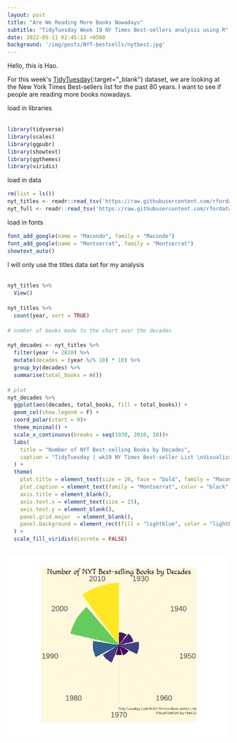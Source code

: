 ```yaml
---
layout: post
title: "Are We Reading More Books Nowadays"
subtitle: "TidyTuesday Week 19 NY Times Best-sellers analysis using R"
date: 2022-05-11 02:45:13 +0500
background: '/img/posts/NYT-bestsells/nytbest.jpg'
---
```


Hello, this is Hao.

For this week's [TidyTuesday](https://github.com/rfordatascience/tidytuesday/tree/master/data/2022/2022-05-10){:target="_blank"} dataset, we are looking at the New York Times Best-sellers list for the past 80 years. 
I want to see if people are reading more books nowadays.

load in libraries
```r

library(tidyverse)
library(scales)
library(ggpubr)
library(showtext)
library(ggthemes)
library(viridis)

```

load in data
```r
rm(list = ls())
nyt_titles <- readr::read_tsv('https://raw.githubusercontent.com/rfordatascience/tidytuesday/master/data/2022/2022-05-10/nyt_titles.tsv')
nyt_full <- readr::read_tsv('https://raw.githubusercontent.com/rfordatascience/tidytuesday/master/data/2022/2022-05-10/nyt_full.tsv')

```
load in fonts

```r
font_add_google(name = "Macondo", family = "Macondo")
font_add_google(name = "Montserrat", family = "Montserrat")
showtext_auto()
```
I will only use the titles data set for my analysis
```r

nyt_titles %>% 
  View()

nyt_titles %>% 
  count(year, sort = TRUE)

# number of books made to the chart over the decades

nyt_decades <- nyt_titles %>% 
  filter(year != 2020) %>% 
  mutate(decades = (year %/% 10) * 10) %>% 
  group_by(decades) %>% 
  summarise(total_books = n())

# plot
nyt_decades %>% 
  ggplot(aes(decades, total_books, fill = total_books)) +
  geom_col(show.legend = F) +
  coord_polar(start = 0)+
  theme_minimal() +
  scale_x_continuous(breaks = seq(1930, 2010, 10))+
  labs(
    title = "Number of NYT Best-selling Books by Decades",
    caption = "TidyTuesday | wk19 NY Times Best-seller List \nVisualization by Hao Li"
  ) +
  theme(
    plot.title = element_text(size = 20, face = "bold", family = "Macondo", hjust = .5, vjust = -4),
    plot.caption = element_text(family = "Montserrat", color = "black", size = 10, vjust = 29),
    axis.title = element_blank(),
    axis.text.x = element_text(size = 15),
    axis.text.y = element_blank(),
    panel.grid.major  = element_blank(),
    panel.background = element_rect(fill = "lightblue", color = "lightblue")
  ) +
  scale_fill_viridis(discrete = FALSE)
  
  ```

![nyt-bestsellers](/img/posts/NYT-bestsells/NYT-bestseller.png)